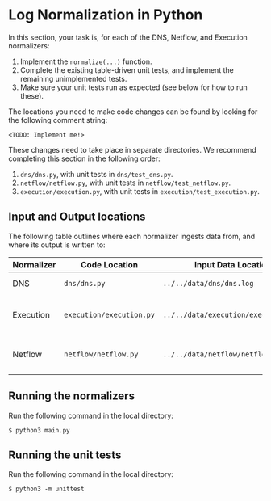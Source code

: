 # Log Normalization in Python

In this section, your task is, for each of the DNS, Netflow, and Execution normalizers:

1. Implement the `normalize(...)` function.
2. Complete the existing table-driven unit tests, and implement the remaining unimplemented tests.
3. Make sure your unit tests run as expected (see below for how to run these).

The locations you need to make code changes can be found by looking for the following comment string:

```
<TODO: Implement me!>
```

These changes need to take place in separate directories. We recommend completing this section in the following order:

1. `dns/dns.py`, with unit tests in `dns/test_dns.py`.
2. `netflow/netflow.py`, with unit tests in `netflow/test_netflow.py`.
3. `execution/execution.py`, with unit tests in `execution/test_execution.py`.

## Input and Output locations

The following table outlines where each normalizer ingests data from, and where its output is written to:

| **Normalizer** | **Code Location**      | **Input Data Location**            | **Output Data Location**                                                                                         |
|----------------|------------------------|------------------------------------|------------------------------------------------------------------------------------------------------------------|
| DNS            | `dns/dns.py`           | `../../data/dns/dns.log`           | Binary: `../../data/dns/dns_normalized.binpb` JSON: `../../data/dns/dns_normalized.json`                         |
| Execution      | `execution/execution.py` | `../../data/execution/execution.log` | Binary: `../../data/execution/execution_normalized.binpb` JSON: `../../data/execution/execution_normalized.json` |
| Netflow        | `netflow/netflow.py`     | `../../data/netflow/netflow.log`     | Binary: `../../data/netflow/netflow_normalized.binpb` JSON: `../../data/netflow/netflow_normalized.json`         |

## Running the normalizers

Run the following command in the local directory:

```
$ python3 main.py
```

## Running the unit tests

Run the following command in the local directory:

```
$ python3 -m unittest
```